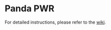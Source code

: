 # Panda PWR
For detailed instructions, please refer to the [wiki](https://bttwiki.com/Panda%20PWR.html).
